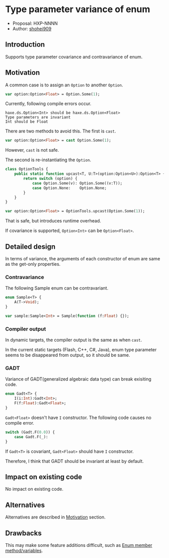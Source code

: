 # Type parameter variance of enum

* Proposal: HXP-NNNN
* Author: [shohei909](https://github.com/shohei909)

## Introduction

Supports type parameter covariance and contravariance of enum.

## Motivation

A common case is to assign an `Option` to another `Option`.

```haxe
var option:Option<Float> = Option.Some(1);
```

Currently, following compile errors occur.

```
haxe.ds.Option<Int> should be haxe.ds.Option<Float>
Type parameters are invariant
Int should be Float
```

There are two methods to avoid this. The first is `cast`.

```haxe
var option:Option<Float> = cast Option.Some(1);
```

However, `cast` is not safe.

The second is re-instantiating the `Option`.

```haxe
class OptionTools {
    public static function upcast<T, U:T>(option:Option<U>):Option<T> {
        return switch (option) {
            case Option.Some(v): Option.Some((v:T));
            case Option.None:    Option.None;
        }
    }
}
```

```haxe
var option:Option<Float> = OptionTools.upcast(Option.Some(1));
```

That is safe, but introduces runtime overhead.

If covariance is supported, `Option<Int>` can be `Option<Float>`.

## Detailed design

In terms of variance, the arguments of each constructor of enum are same as the get-only properties. 

### Contravariance

The following Sample enum can be contravariant.

```haxe
enum Sample<T> {
    A(T->Void);
}
```

```haxe
var sample:Sample<Int> = Sample(function (f:Float) {});
```

### Compiler output

In dynamic targets, the compiler output is the same as when `cast`. 

In the current static targets (Flash, C++, C#, Java), enum type parameter seems to be disappeared from output, so it should be same.

### GADT

Variance of GADT(generalized algebraic data type) can break exisiting code.

```haxe
enum Gadt<T> {
    I(i:Int):Gadt<Int>;
    F(f:Float):Gadt<Float>;
}
```

`Gadt<Float>` doesn't have `I` constructor. The following code causes no compile error.

```haxe
switch (Gadt.F(0.0)) {
    case Gadt.F(_):
}
```

If `Gadt<T>` is covariant, `Gadt<Float>` should have `I` constructor.

Therefore, I think that GADT should be invariant at least by default.

## Impact on existing code

No impact on existing code.

## Alternatives

Alternatives are described in [Motivation](#motivation) section.

## Drawbacks

This may make some feature additions difficult, such as [Enum member method/variables](https://github.com/HaxeFoundation/haxe-evolution/issues/10).
